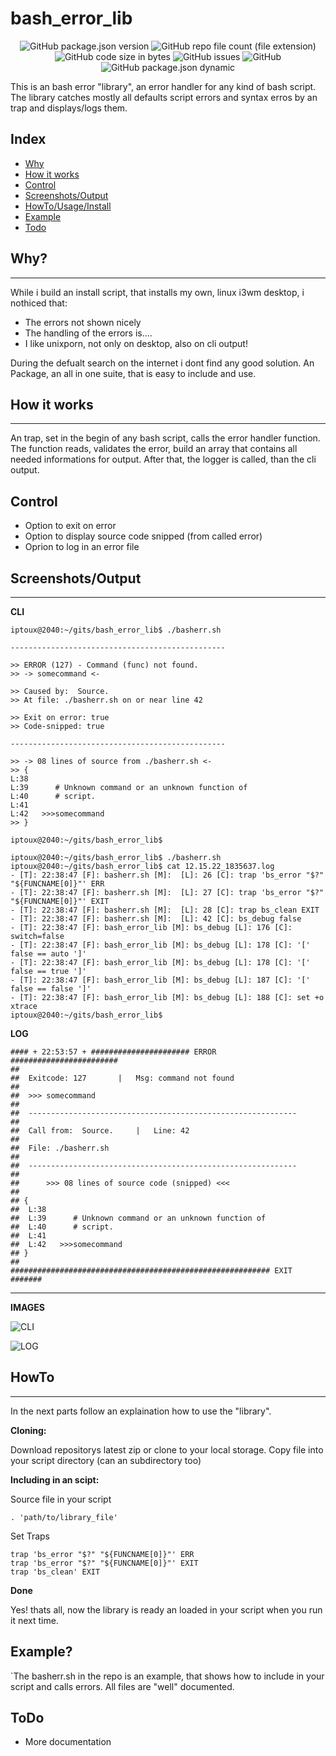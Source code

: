 # bash_error_lib

<p align="center" width="100%">
    <img src="https://img.shields.io/github/package-json/v/iptoux/bash_error_lib?style=for-the-badge" title="GitHub package.json version">
    <img src="https://img.shields.io/github/directory-file-count/iptoux/bash_error_lib/lib?style=for-the-badge" title="GitHub repo file count (file extension)">
    <img src="https://img.shields.io/github/languages/code-size/iptoux/bash_error_lib?style=for-the-badge" title="GitHub code size in bytes">
    <img src="https://img.shields.io/github/issues/iptoux/bash_error_lib?style=for-the-badge" title="GitHub issues">
    <img src="https://img.shields.io/github/license/iptoux/bash_error_lib?style=for-the-badge" title="GitHub">
    <img src="https://img.shields.io/github/package-json/keywords/iptoux/bash_error_lib?style=flat-square" title="GitHub package.json dynamic"> 
</p>

This is an bash error "library", an error handler for any kind of bash script. The library catches mostly all defaults script errors and syntax erros by an trap and displays/logs them.

## Index


- [Why](https://github.com/iptoux/bash_error_lib#why)
- [How it works](https://github.com/iptoux/bash_error_lib#how-it-works)
- [Control](https://github.com/iptoux/bash_error_lib#control)
- [Screenshots/Output](https://github.com/iptoux/bash_error_lib#screenshotsoutput)
- [HowTo/Usage/Install](https://github.com/iptoux/bash_error_lib#howto)
- [Example](https://github.com/iptoux/bash_error_lib#example)
- [Todo](https://github.com/iptoux/bash_error_lib#todo)



## Why?
---
While i build an install script, that installs my own, linux i3wm desktop, i nothiced that:

- The errors not shown nicely
- The handling of the errors is....
- I like unixporn, not only on desktop, also on cli output!

During the defualt search on the internet i dont find any good solution.
An Package, an all in one suite, that is easy to include and use.

## How it works
---
An trap, set in the begin of any bash script, calls the error handler function. The function reads, validates the error, build an array that contains all needed informations for output. After that, the logger is called, than the cli output.

## Control

- Option to exit on error
- Option to display source code snipped (from called error)
- Oprion to log in an error file

## Screenshots/Output
---

**CLI**
```
iptoux@2040:~/gits/bash_error_lib$ ./basherr.sh 

------------------------------------------------

>> ERROR (127) - Command (func) not found.
>> -> somecommand <-

>> Caused by:  Source.
>> At file: ./basherr.sh on or near line 42

>> Exit on error: true
>> Code-snipped: true

------------------------------------------------

>> -> 08 lines of source from ./basherr.sh <-
>> {
L:38      
L:39      # Unknown command or an unknown function of
L:40      # script.
L:41      
L:42   >>>somecommand
>> }

iptoux@2040:~/gits/bash_error_lib$ 
```

```
iptoux@2040:~/gits/bash_error_lib$ ./basherr.sh
iptoux@2040:~/gits/bash_error_lib$ cat 12.15.22_1835637.log 
- [T]: 22:38:47 [F]: basherr.sh [M]:  [L]: 26 [C]: trap 'bs_error "$?" "${FUNCNAME[0]}"' ERR
- [T]: 22:38:47 [F]: basherr.sh [M]:  [L]: 27 [C]: trap 'bs_error "$?" "${FUNCNAME[0]}"' EXIT
- [T]: 22:38:47 [F]: basherr.sh [M]:  [L]: 28 [C]: trap bs_clean EXIT
- [T]: 22:38:47 [F]: basherr.sh [M]:  [L]: 42 [C]: bs_debug false
- [T]: 22:38:47 [F]: bash_error_lib [M]: bs_debug [L]: 176 [C]: switch=false
- [T]: 22:38:47 [F]: bash_error_lib [M]: bs_debug [L]: 178 [C]: '[' false == auto ']'
- [T]: 22:38:47 [F]: bash_error_lib [M]: bs_debug [L]: 178 [C]: '[' false == true ']'
- [T]: 22:38:47 [F]: bash_error_lib [M]: bs_debug [L]: 187 [C]: '[' false == false ']'
- [T]: 22:38:47 [F]: bash_error_lib [M]: bs_debug [L]: 188 [C]: set +o xtrace
iptoux@2040:~/gits/bash_error_lib$ 
```

**LOG**
```
#### + 22:53:57 + ###################### ERROR ########################
##
##	Exitcode: 127		|	Msg: command not found
##
##	>>> somecommand
##
##	------------------------------------------------------------
##
##	Call from:  Source.		|	Line: 42
##
##	File: ./basherr.sh
##
##	------------------------------------------------------------
##
##		>>> 08 lines of source code (snipped) <<<
##
## {
##	L:38      
##	L:39      # Unknown command or an unknown function of
##	L:40      # script.
##	L:41      
##	L:42   >>>somecommand
## }
##
########################################################## EXIT #######
```

---

**IMAGES**

![CLI](../assets/cli.png?raw=true)

![LOG](../assets/log.png?raw=true)

## HowTo
---
In the next parts follow an explaination how to use the "library".

**Cloning:**

Download repositorys latest zip or clone to your local storage.
Copy file into your script directory (can an subdirectory too)

**Including in an scipt:**

Source file in your script

```
. 'path/to/library_file'
```

Set Traps

```
trap 'bs_error "$?" "${FUNCNAME[0]}"' ERR
trap 'bs_error "$?" "${FUNCNAME[0]}"' EXIT
trap 'bs_clean' EXIT
```

**Done**

Yes! thats all, now the library is ready an loaded in your script when you run it next time.

## Example?

`The basherr.sh in the repo is an example, that shows how to include in your script and calls errors. All files are "well" documented.

## ToDo

- More documentation